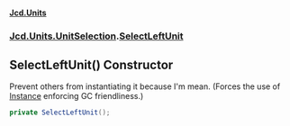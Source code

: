 #### [Jcd.Units](index.md 'index')
### [Jcd.Units.UnitSelection](Jcd.Units.UnitSelection.md 'Jcd.Units.UnitSelection').[SelectLeftUnit](Jcd.Units.UnitSelection.SelectLeftUnit.md 'Jcd.Units.UnitSelection.SelectLeftUnit')

## SelectLeftUnit() Constructor

Prevent others from instantiating it because I'm mean. (Forces the use of [Instance](Jcd.Units.UnitSelection.SelectLeftUnit.Instance.md 'Jcd.Units.UnitSelection.SelectLeftUnit.Instance') enforcing GC friendliness.)

```csharp
private SelectLeftUnit();
```